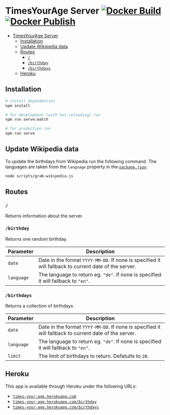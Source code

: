 # TimesYourAge Server [![Docker Build](https://github.com/lukasdanckwerth/timesyourage-api/actions/workflows/docker-build.yml/badge.svg)](https://github.com/lukasdanckwerth/timesyourage-api/actions/workflows/docker-build.yml) [![Docker Publish](https://github.com/lukasdanckwerth/timesyourage-api/actions/workflows/docker-publish.yml/badge.svg)](https://github.com/lukasdanckwerth/timesyourage-api/actions/workflows/docker-publish.yml)

- [TimesYourAge Server  ](#timesyourage-server--)
  - [Installation](#installation)
  - [Update Wikipedia data](#update-wikipedia-data)
  - [Routes](#routes)
    - [`/`](#)
    - [`/birthday`](#birthday)
    - [`/birthdays`](#birthdays)
  - [Heroku](#heroku)

## Installation

```bash
# install dependencies
npm install

# for development (with hot-reloading) run
npm run serve:watch

# for production run
npm run serve
```

## Update Wikipedia data

To update the birthdays from Wikipedia run the following command. The languages are taken from the `language` property in the [`package.json`](package.json).

```bash
node scripts/grab-wikipedia.js
```

## Routes

### `/`

Returns information about the server.

### `/birthday`

Returns one random birthday.

| Parameter  | Description                                                                                           |
| ---------- | ----------------------------------------------------------------------------------------------------- |
| `date`     | Date in the format `YYYY-MM-DD`. If none is specified it will fallback to current date of the server. |
| `language` | The language to return eg. `"de"`. If none is specified it will fallback to `"en"`.                   |

### `/birthdays`

Returns a collection of birthdays.

| Parameter  | Description                                                                                           |
| ---------- | ----------------------------------------------------------------------------------------------------- |
| `date`     | Date in the format `YYYY-MM-DD`. If none is specified it will fallback to current date of the server. |
| `language` | The language to return eg. `"de"`. If none is specified it will fallback to `"en"`.                   |
| `limit`    | The limit of birthdays to return. Defatults to `20`.                                                  |

## Heroku

This app is available through Heroku under the following URLs:

- [`times-your-age.herokuapp.com`](https://times-your-age.herokuapp.com)
- [`times-your-age.herokuapp.com/birthday`](https://times-your-age.herokuapp.com/birthday)
- [`times-your-age.herokuapp.com/birthdays`](https://times-your-age.herokuapp.com/birthdays)
